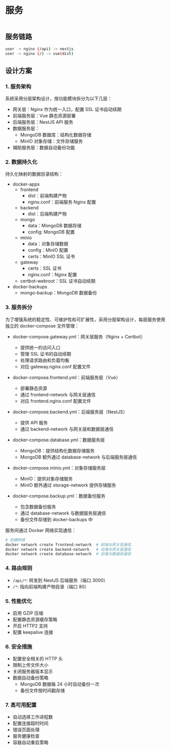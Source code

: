 # 服务

```bash

```

## 服务链路

```bash
user -> nginx (/api) -> nestjs
user -> nginx (/) -> vue(dist)
```

## 设计方案

### 1. 服务架构

系统采用分层架构设计，按功能模块拆分为以下几层：

- 网关层：Nginx 作为统一入口，配置 SSL 证书自动续期
- 前端服务层：Vue 静态资源部署
- 后端服务层：NestJS API 服务
- 数据服务层：
  - MongoDB 数据库：结构化数据存储
  - MinIO 对象存储：文件存储服务
- 辅助服务层：数据自动备份功能

### 2. 数据持久化

持久化映射的数据目录结构：

- docker-apps
  - frontend
    - dist：前端构建产物
    - nginx.conf：前端服务 Nginx 配置
  - backend
    - dist：后端构建产物
  - mongo
    - data：MongoDB 数据存储
    - config: MongoDB 配置
  - minio
    - data：对象存储数据
    - config：MinIO 配置
    - certs：MinIO SSL 证书
  - gateway
    - certs：SSL 证书
    - nginx.conf：Nginx 配置
  - certbot-webroot：SSL 证书自动续期
- docker-backups
  - mongo-backup：MongoDB 数据备份

### 3. 服务拆分

为了增强系统的稳定性、可维护性和可扩展性，采用分层架构设计，每层服务使用独立的 docker-compose 文件管理：

- docker-compose.gateway.yml：网关层服务（Nginx + Certbot）
  - 提供统一的访问入口
  - 管理 SSL 证书的自动续期
  - 处理请求路由和负载均衡
  - 对应 gateway.nginx.conf 配置文件

- docker-compose.frontend.yml：前端服务层（Vue）
  - 部署静态资源
  - 通过 frontend-network 与网关层通信
  - 对应 frontend.nginx.conf 配置文件

- docker-compose.backend.yml：后端服务层（NestJS）
  - 提供 API 服务
  - 通过 backend-network 与网关层和数据层通信

- docker-compose.database.yml：数据服务层
  - MongoDB：提供结构化数据存储服务
  - MongoDB 额外通过 database-network 与后端服务层通信

- docker-compose.minio.yml：对象存储服务层
  - MinIO：提供对象存储服务
  - MinIO 额外通过 storage-network 提供存储服务

- docker-compose.backup.yml：数据备份服务
  - 包含数据备份服务
  - 通过 database-network 与数据服务层通信
  - 备份文件存储到 docker-backups 中

服务间通过 Docker 网络实现通信：

```bash
# 创建网络
docker network create frontend-network  # 前端与网关层通信
docker network create backend-network   # 后端与网关层通信
docker network create database-network  # 后端与数据层通信
```

### 4. 路由规则

- `/api/*`: 转发到 NestJS 后端服务（端口 3000）
- `/*`: 指向前端构建产物目录（端口 80）

### 5. 性能优化

- 启用 GZIP 压缩
- 配置静态资源缓存策略
- 开启 HTTP2 支持
- 配置 keepalive 连接

### 6. 安全措施

- 配置安全相关的 HTTP 头
- 限制上传文件大小
- 关闭服务器版本显示
- 数据自动备份策略
  - MongoDB 数据每 24 小时自动备份一次
  - 备份文件按时间戳存储

### 7. 高可用配置

- 自动选择工作进程数
- 配置连接超时时间
- 错误页面处理
- 服务健康检查
- 容器自动重启策略
